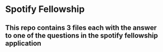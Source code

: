 # Spotify Fellowship

## This repo contains 3 files each with the answer to one of the questions in the spotify fellowship application